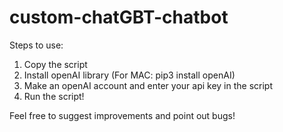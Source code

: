 # custom-chatGBT-chatbot
Steps to use:
1) Copy the script
2) Install openAI library (For MAC: pip3 install openAI)
3) Make an openAI account and enter your api key in the script
4) Run the script! 
 
Feel free to suggest improvements and point out bugs!
